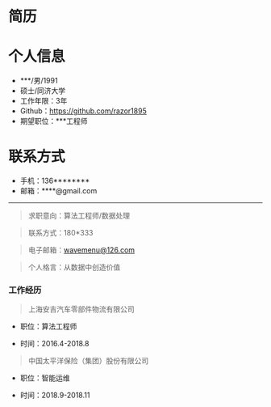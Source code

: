 # 简历
# 个人信息

- ***/男/1991 
- 硕士/同济大学
- 工作年限：3年
- Github：https://github.com/razor1895
- 期望职位：***工程师

# 联系方式

- 手机：136********
- 邮箱：****@gmail.com
---

> 求职意向：算法工程师/数据处理 

> 联系方式：180*333  

> 电子邮箱：wavemenu@126.com     

>个人格言：从数据中创造价值

### 工作经历
> 上海安吉汽车零部件物流有限公司

* 职位：算法工程师

* 时间：2016.4-2018.8
> 中国太平洋保险（集团）股份有限公司

* 职位：智能运维

* 时间：2018.9-2018.11
